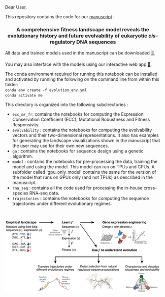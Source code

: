 
Dear User,

This repository contains the code for our <a href = "https://doi.org/10.1101/2021.02.17.430503">manuscript</a> : 

 <h3 align="center">A comprehensive fitness landscape model reveals the evolutionary history and future evolvability of eukaryotic <i>cis</i>-regulatory DNA sequences</h3>

All data and trained models used in the manuscript can be downloaded <a href='https://zenodo.org/record/4436477#.X_8V-hNKgUF'>🗄️</a>.

You may also interface with the models using our interactive web app <a href='https://116be389feb2.ngrok.io/'>🤖</a>.

The conda environment required for running this notebook can be installed and activated by running the following on the command line from within this folder: \
<code>conda env create -f evolution_env.yml </code>  \
<code>conda activate me</code>

This directory is organized into the following subdirectories :
<ul>

    
<li> <code>ecc_mr_fr</code>: contains the notebooks for computing the Expression Conservation Coefficient (ECC), Mutational Robustness and Fitness Responsivity.
    
<li> <code>evolvability</code> : contains the notebooks for computing the evolvability vectors and their two-dimensional representations. It also has examples for generating the landscape visualizations shown in the manuscript that the user may use for their own new sequences.
    
<li> <code>ga</code> : contains the notebooks for sequence design using a genetic algorithm.

<li> <code>model</code> : contains the notebooks for pre-processing the data, training the model and using the model. This model can run on TPUs and GPUs. A subfolder called 'gpu_only_model' contains the same for the version of the model that runs on GPUs only (and not TPUs) as described in the manuscript.
    
<li> <code>rna_seq</code> : contains all the code used for processing the in-house cross-species RNA-seq data.

<li> <code>trajectories</code> : contains the notebooks for computing the sequence trajectories under different evolutionary regimes.

</ul>
<br>

<p align="center">
  <a href="overview.png">
    <img src="overview.png" alt="Logo">
  </a>
 </p>
